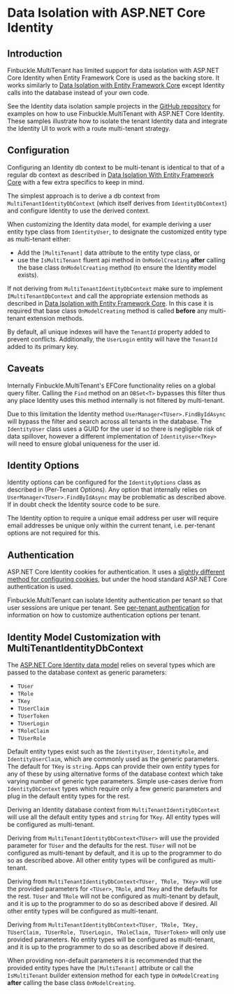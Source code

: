 # Data Isolation with ASP.NET Core Identity

## Introduction

Finbuckle.MultiTenant has limited support for data isolation with ASP.NET Core Identity when Entity Framework Core is
used as the backing store. It works similarly to [Data Isolation with Entity Framework Core](EFCore) except Identity
calls into the database instead of your own code.

See the Identity data isolation sample projects in
the [GitHub repository](https://github.com/Finbuckle/Finbuckle.MultiTenant/tree/master/samples) for examples on how to
use Finbuckle.MultiTenant with ASP.NET Core Identity. These samples illustrate how to isolate the tenant Identity data
and integrate the Identity UI to work with a route multi-tenant strategy.

## Configuration

Configuring an Identity db context to be multi-tenant is identical to that of a regular db context as described
in [Data Isolation With Entity Framework Core](EFCore) with a few extra specifics to keep in mind.

The simplest approach is to derive a db context from `MultiTenantIdentityDbContext` (which itself derives
from `IdentityDbContext`) and configure Identity to use the derived context.

When customizing the Identity data model, for example deriving a user entity type class from `IdentityUser`, to
designate the customized entity type as multi-tenant either:

- Add the `[MultiTenant]` data attribute to the entity type class, or
- use the `IsMultiTenant` fluent api method in `OnModelCreating` **after** calling the base class `OnModelCreating`
  method (to ensure the Identity model exists).

If not deriving from `MultiTenantIdentityDbContext` make sure to implement `IMultiTenantDbContext` and call the
appropriate extension methods as described in [Data Isolation with Entity Framework Core](EFCore). In this case it is
required that base class `OnModelCreating` method is called **before** any multi-tenant extension methods.

By default, all unique indexes will have the `TenantId` property added to prevent conflicts. Additionally,
the `UserLogin` entity will have the `TenantId` added to its primary key.

## Caveats

Internally Finbuckle.MultiTenant's EFCore functionality relies on a global query filter. Calling the `Find` method on
an `DBSet<T>` bypasses this filter thus any place Identity uses this method internally is not filtered by multi-tenant.

Due to this limitation the Identity method `UserManager<TUser>.FindByIdAsync` will bypass the filter and search across
all tenants in the database. The `IdentityUser` class uses a GUID for the user id so there is negligible risk of data
spillover, however a different implementation of `IdentityUser<TKey>` will need to ensure global uniqueness for the user
id.

## Identity Options

Identity options can be configured for the `IdentityOptions` class as described in (Per-Tenant Options). Any option that
internally relies on `UserManager<TUser>.FindByIdAsync` may be problematic as described above. If in doubt check the
Identity source code to be sure.

The Identity option to require a unique email address per user will require email addresses be unique only within the
current tenant, i.e. per-tenant options are not required for this.

## Authentication

ASP.NET Core Identity cookies for authentication. It uses
a [slightly different method for configuring cookies](https://docs.microsoft.com/en-us/aspnet/core/security/authentication/identity-configuration),
but under the hood standard ASP.NET Core authentication is used.

Finbuckle.MultiTenant can isolate Identity authentication per tenant so that user sessions are unique per tenant.
See [per-tenant authentication](Authentication) for information on how to customize authentication options per tenant.

## Identity Model Customization with MultiTenantIdentityDbContext

The [ASP.NET Core Identity data model](https://docs.microsoft.com/en-us/aspnet/core/security/authentication/customize-identity-model?view=aspnetcore-2.2#the-identity-model)
relies on several types which are passed to the database context as generic parameters:

- `TUser`
- `TRole`
- `TKey`
- `TUserClaim`
- `TUserToken`
- `TUserLogin`
- `TRoleClaim`
- `TUserRole`

Default entity types exist such as the `IdentityUser`, `IdentityRole`, and `IdentityUserClaim`, which are commonly used
as the generic parameters. The default for `TKey` is `string`. Apps can provide their own entity types for any of these
by using alternative forms of the database context which take varying number of generic type parameters. Simple
use-cases derive from `IdentityDbContext` types which require only a few generic parameters and plug in the default
entity types for the rest.

Deriving an Identity database context from `MultiTenantIdentityDbContext` will use all the default entity types
and `string` for `TKey`. All entity types will be configured as multi-tenant.

Deriving from `MultiTenantIdentityDbContext<TUser>` will use the provided parameter for `TUser` and the defaults for the
rest. `TUser` will not be configured as multi-tenant by default, and it is up to the programmer to do so as described
above. All other entity types will be configured as multi-tenant.

Deriving from `MultiTenantIdentityDbContext<TUser, TRole, TKey>` will use the provided parameters
for `<TUser>`, `TRole`, and `TKey` and the defaults for the rest. `TUser` and `TRole` will not be configured as
multi-tenant by default, and it is up to the programmer to do so as described above if desired. All other entity types
will be configured as multi-tenant.

Deriving
from `MultiTenantIdentityDbContext<TUser, TRole, TKey, TUserClaim, TUserRole, TUserLogin, TRoleClaim, TUserToken>` will
only use provided parameters. No entity types will be configured as multi-tenant, and it is up to the programmer to do
so as described above if desired.

When providing non-default parameters it is recommended that the provided entity types have the `[MultiTenant]`
attribute or call the `IsMultiTenant` builder extension method for each type in `OnModelCreating` **after** calling the
base class `OnModelCreating`.
